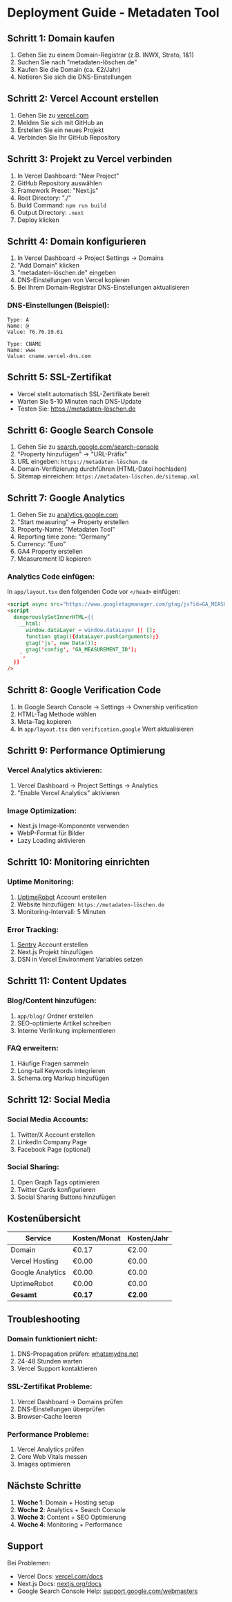# Deployment Guide - Metadaten Tool

## Schritt 1: Domain kaufen

1. Gehen Sie zu einem Domain-Registrar (z.B. INWX, Strato, 1&1)
2. Suchen Sie nach "metadaten-löschen.de"
3. Kaufen Sie die Domain (ca. €2/Jahr)
4. Notieren Sie sich die DNS-Einstellungen

## Schritt 2: Vercel Account erstellen

1. Gehen Sie zu [vercel.com](https://vercel.com)
2. Melden Sie sich mit GitHub an
3. Erstellen Sie ein neues Projekt
4. Verbinden Sie Ihr GitHub Repository

## Schritt 3: Projekt zu Vercel verbinden

1. In Vercel Dashboard: "New Project"
2. GitHub Repository auswählen
3. Framework Preset: "Next.js"
4. Root Directory: "./"
5. Build Command: `npm run build`
6. Output Directory: `.next`
7. Deploy klicken

## Schritt 4: Domain konfigurieren

1. In Vercel Dashboard → Project Settings → Domains
2. "Add Domain" klicken
3. "metadaten-löschen.de" eingeben
4. DNS-Einstellungen von Vercel kopieren
5. Bei Ihrem Domain-Registrar DNS-Einstellungen aktualisieren

### DNS-Einstellungen (Beispiel):
```
Type: A
Name: @
Value: 76.76.19.61

Type: CNAME
Name: www
Value: cname.vercel-dns.com
```

## Schritt 5: SSL-Zertifikat

- Vercel stellt automatisch SSL-Zertifikate bereit
- Warten Sie 5-10 Minuten nach DNS-Update
- Testen Sie: https://metadaten-löschen.de

## Schritt 6: Google Search Console

1. Gehen Sie zu [search.google.com/search-console](https://search.google.com/search-console)
2. "Property hinzufügen" → "URL-Präfix"
3. URL eingeben: `https://metadaten-löschen.de`
4. Domain-Verifizierung durchführen (HTML-Datei hochladen)
5. Sitemap einreichen: `https://metadaten-löschen.de/sitemap.xml`

## Schritt 7: Google Analytics

1. Gehen Sie zu [analytics.google.com](https://analytics.google.com)
2. "Start measuring" → Property erstellen
3. Property-Name: "Metadaten Tool"
4. Reporting time zone: "Germany"
5. Currency: "Euro"
6. GA4 Property erstellen
7. Measurement ID kopieren

### Analytics Code einfügen:

In `app/layout.tsx` den folgenden Code vor `</head>` einfügen:

```html
<script async src="https://www.googletagmanager.com/gtag/js?id=GA_MEASUREMENT_ID"></script>
<script
  dangerouslySetInnerHTML={{
    __html: `
      window.dataLayer = window.dataLayer || [];
      function gtag(){dataLayer.push(arguments);}
      gtag('js', new Date());
      gtag('config', 'GA_MEASUREMENT_ID');
    `,
  }}
/>
```

## Schritt 8: Google Verification Code

1. In Google Search Console → Settings → Ownership verification
2. HTML-Tag Methode wählen
3. Meta-Tag kopieren
4. In `app/layout.tsx` den `verification.google` Wert aktualisieren

## Schritt 9: Performance Optimierung

### Vercel Analytics aktivieren:
1. Vercel Dashboard → Project Settings → Analytics
2. "Enable Vercel Analytics" aktivieren

### Image Optimization:
- Next.js Image-Komponente verwenden
- WebP-Format für Bilder
- Lazy Loading aktivieren

## Schritt 10: Monitoring einrichten

### Uptime Monitoring:
1. [UptimeRobot](https://uptimerobot.com) Account erstellen
2. Website hinzufügen: `https://metadaten-löschen.de`
3. Monitoring-Intervall: 5 Minuten

### Error Tracking:
1. [Sentry](https://sentry.io) Account erstellen
2. Next.js Projekt hinzufügen
3. DSN in Vercel Environment Variables setzen

## Schritt 11: Content Updates

### Blog/Content hinzufügen:
1. `app/blog/` Ordner erstellen
2. SEO-optimierte Artikel schreiben
3. Interne Verlinkung implementieren

### FAQ erweitern:
1. Häufige Fragen sammeln
2. Long-tail Keywords integrieren
3. Schema.org Markup hinzufügen

## Schritt 12: Social Media

### Social Media Accounts:
1. Twitter/X Account erstellen
2. LinkedIn Company Page
3. Facebook Page (optional)

### Social Sharing:
1. Open Graph Tags optimieren
2. Twitter Cards konfigurieren
3. Social Sharing Buttons hinzufügen

## Kostenübersicht

| Service | Kosten/Monat | Kosten/Jahr |
|---------|--------------|-------------|
| Domain | €0.17 | €2.00 |
| Vercel Hosting | €0.00 | €0.00 |
| Google Analytics | €0.00 | €0.00 |
| UptimeRobot | €0.00 | €0.00 |
| **Gesamt** | **€0.17** | **€2.00** |

## Troubleshooting

### Domain funktioniert nicht:
1. DNS-Propagation prüfen: [whatsmydns.net](https://whatsmydns.net)
2. 24-48 Stunden warten
3. Vercel Support kontaktieren

### SSL-Zertifikat Probleme:
1. Vercel Dashboard → Domains prüfen
2. DNS-Einstellungen überprüfen
3. Browser-Cache leeren

### Performance Probleme:
1. Vercel Analytics prüfen
2. Core Web Vitals messen
3. Images optimieren

## Nächste Schritte

1. **Woche 1**: Domain + Hosting setup
2. **Woche 2**: Analytics + Search Console
3. **Woche 3**: Content + SEO Optimierung
4. **Woche 4**: Monitoring + Performance

## Support

Bei Problemen:
- Vercel Docs: [vercel.com/docs](https://vercel.com/docs)
- Next.js Docs: [nextjs.org/docs](https://nextjs.org/docs)
- Google Search Console Help: [support.google.com/webmasters](https://support.google.com/webmasters)
